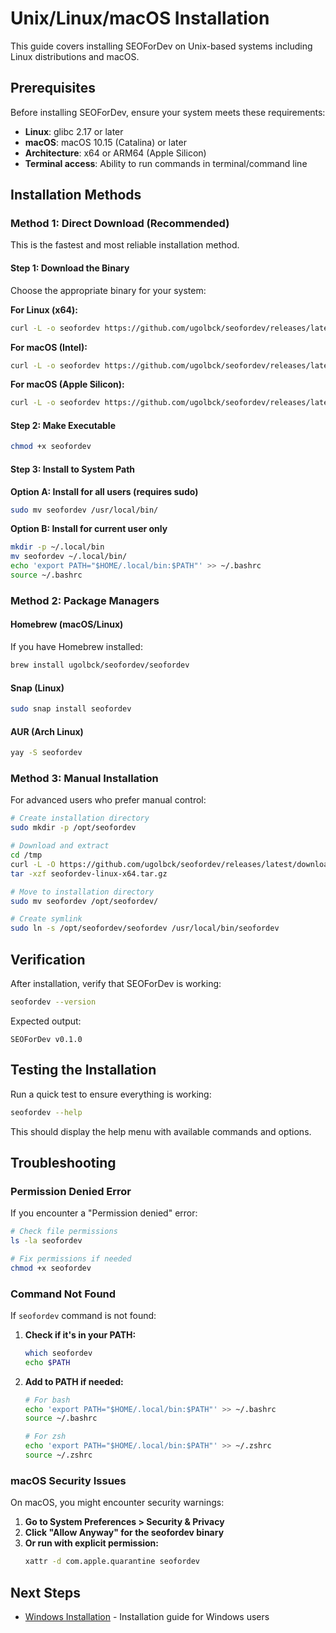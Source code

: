 # Unix/Linux/macOS Installation

This guide covers installing SEOForDev on Unix-based systems including Linux distributions and macOS.

## Prerequisites

Before installing SEOForDev, ensure your system meets these requirements:

- **Linux**: glibc 2.17 or later
- **macOS**: macOS 10.15 (Catalina) or later
- **Architecture**: x64 or ARM64 (Apple Silicon)
- **Terminal access**: Ability to run commands in terminal/command line

## Installation Methods

### Method 1: Direct Download (Recommended)

This is the fastest and most reliable installation method.

#### Step 1: Download the Binary

Choose the appropriate binary for your system:

**For Linux (x64):**
```bash
curl -L -o seofordev https://github.com/ugolbck/seofordev/releases/latest/download/seofordev-linux-x64
```

**For macOS (Intel):**
```bash
curl -L -o seofordev https://github.com/ugolbck/seofordev/releases/latest/download/seofordev-macos-x64
```

**For macOS (Apple Silicon):**
```bash
curl -L -o seofordev https://github.com/ugolbck/seofordev/releases/latest/download/seofordev-macos-arm64
```

#### Step 2: Make Executable

```bash
chmod +x seofordev
```

#### Step 3: Install to System Path

**Option A: Install for all users (requires sudo)**
```bash
sudo mv seofordev /usr/local/bin/
```

**Option B: Install for current user only**
```bash
mkdir -p ~/.local/bin
mv seofordev ~/.local/bin/
echo 'export PATH="$HOME/.local/bin:$PATH"' >> ~/.bashrc
source ~/.bashrc
```

### Method 2: Package Managers

#### Homebrew (macOS/Linux)

If you have Homebrew installed:

```bash
brew install ugolbck/seofordev/seofordev
```

#### Snap (Linux)

```bash
sudo snap install seofordev
```

#### AUR (Arch Linux)

```bash
yay -S seofordev
```

### Method 3: Manual Installation

For advanced users who prefer manual control:

```bash
# Create installation directory
sudo mkdir -p /opt/seofordev

# Download and extract
cd /tmp
curl -L -O https://github.com/ugolbck/seofordev/releases/latest/download/seofordev-linux-x64.tar.gz
tar -xzf seofordev-linux-x64.tar.gz

# Move to installation directory
sudo mv seofordev /opt/seofordev/

# Create symlink
sudo ln -s /opt/seofordev/seofordev /usr/local/bin/seofordev
```

## Verification

After installation, verify that SEOForDev is working:

```bash
seofordev --version
```

Expected output:
```
SEOForDev v0.1.0
```

## Testing the Installation

Run a quick test to ensure everything is working:

```bash
seofordev --help
```

This should display the help menu with available commands and options.

## Troubleshooting

### Permission Denied Error

If you encounter a "Permission denied" error:

```bash
# Check file permissions
ls -la seofordev

# Fix permissions if needed
chmod +x seofordev
```

### Command Not Found

If `seofordev` command is not found:

1. **Check if it's in your PATH:**
   ```bash
   which seofordev
   echo $PATH
   ```

2. **Add to PATH if needed:**
   ```bash
   # For bash
   echo 'export PATH="$HOME/.local/bin:$PATH"' >> ~/.bashrc
   source ~/.bashrc
   
   # For zsh
   echo 'export PATH="$HOME/.local/bin:$PATH"' >> ~/.zshrc
   source ~/.zshrc
   ```

### macOS Security Issues

On macOS, you might encounter security warnings:

1. **Go to System Preferences > Security & Privacy**
2. **Click "Allow Anyway" for the seofordev binary**
3. **Or run with explicit permission:**
   ```bash
   xattr -d com.apple.quarantine seofordev
   ```

## Next Steps

- [Windows Installation](windows.md) - Installation guide for Windows users